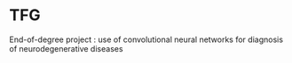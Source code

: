 # TFG
End-of-degree project : use of convolutional neural networks for diagnosis of neurodegenerative diseases
